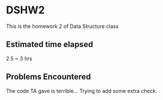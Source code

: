 # DSHW2
This is the homework 2 of Data Structure class

## Estimated time elapsed
2.5 ~ 3 hrs

## Problems Encountered
The code TA gave is terrible...
Trying to add some extra check.
